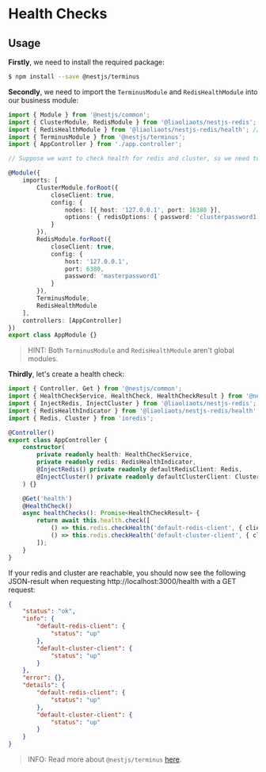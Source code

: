 # Health Checks

## Usage

**Firstly**, we need to install the required package:

```sh
$ npm install --save @nestjs/terminus
```

**Secondly**, we need to import the `TerminusModule` and `RedisHealthModule` into our business module:

```TypeScript
import { Module } from '@nestjs/common';
import { ClusterModule, RedisModule } from '@liaoliaots/nestjs-redis';
import { RedisHealthModule } from '@liaoliaots/nestjs-redis/health'; // note the import path
import { TerminusModule } from '@nestjs/terminus';
import { AppController } from './app.controller';

// Suppose we want to check health for redis and cluster, so we need to import the `ClusterModule` and `RedisModule`.

@Module({
    imports: [
        ClusterModule.forRoot({
            closeClient: true,
            config: {
                nodes: [{ host: '127.0.0.1', port: 16380 }],
                options: { redisOptions: { password: 'clusterpassword1' } }
            }
        }),
        RedisModule.forRoot({
            closeClient: true,
            config: {
                host: '127.0.0.1',
                port: 6380,
                password: 'masterpassword1'
            }
        }),
        TerminusModule,
        RedisHealthModule
    ],
    controllers: [AppController]
})
export class AppModule {}
```

> HINT: Both `TerminusModule` and `RedisHealthModule` aren't global modules.

**Thirdly**, let's create a health check:

```TypeScript
import { Controller, Get } from '@nestjs/common';
import { HealthCheckService, HealthCheck, HealthCheckResult } from '@nestjs/terminus';
import { InjectRedis, InjectCluster } from '@liaoliaots/nestjs-redis';
import { RedisHealthIndicator } from '@liaoliaots/nestjs-redis/health'; // note the import path
import { Redis, Cluster } from 'ioredis';

@Controller()
export class AppController {
    constructor(
        private readonly health: HealthCheckService,
        private readonly redis: RedisHealthIndicator,
        @InjectRedis() private readonly defaultRedisClient: Redis,
        @InjectCluster() private readonly defaultClusterClient: Cluster
    ) {}

    @Get('health')
    @HealthCheck()
    async healthChecks(): Promise<HealthCheckResult> {
        return await this.health.check([
            () => this.redis.checkHealth('default-redis-client', { client: this.defaultRedisClient }),
            () => this.redis.checkHealth('default-cluster-client', { client: this.defaultClusterClient })
        ]);
    }
}

```

If your redis and cluster are reachable, you should now see the following JSON-result when requesting http://localhost:3000/health with a GET request:

```json
{
    "status": "ok",
    "info": {
        "default-redis-client": {
            "status": "up"
        },
        "default-cluster-client": {
            "status": "up"
        }
    },
    "error": {},
    "details": {
        "default-redis-client": {
            "status": "up"
        },
        "default-cluster-client": {
            "status": "up"
        }
    }
}
```

> INFO: Read more about `@nestjs/terminus` [here](https://docs.nestjs.com/recipes/terminus).
